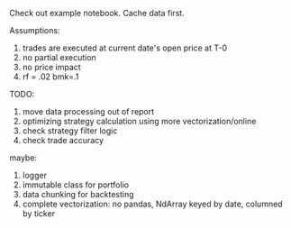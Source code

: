 Check out example notebook.
Cache data first.

Assumptions:

1. trades are executed at current date's open price at T-0
2. no partial execution
3. no price impact
4. rf = .02 bmk=.1

TODO:

1. move data processing out of report
2. optimizing strategy calculation using more vectorization/online
3. check strategy filter logic
4. check trade accuracy

maybe:

1. logger
2. immutable class for portfolio
3. data chunking for backtesting
4. complete vectorization: no pandas, NdArray keyed by date, columned by ticker
